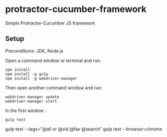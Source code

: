 # protractor-cucumber-framework
Simple Protractor-Cucumber JS framework

## Setup

Preconditions: JDK, Node.js

Open a command window or terminal and run:

    npm install
    npm install -g gulp
    npm install -g webdriver-manager

Then open another command window and run:

	webdriver-manager update
	webdriver-manager start

In the first window :

    gulp test
  gulp test --tags="@all or @vid @fav @search"
	gulp test --browser=chrome
